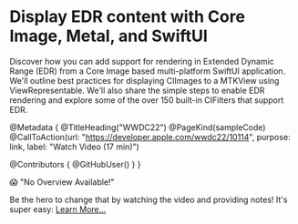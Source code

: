 # Display EDR content with Core Image, Metal, and SwiftUI

Discover how you can add support for rendering in Extended Dynamic Range (EDR) from a Core Image based multi-platform SwiftUI application. We'll outline best practices for displaying CIImages to a MTKView using ViewRepresentable. We'll also share the simple steps to enable EDR rendering and explore some of the over 150 built-in CIFilters that support EDR.

@Metadata {
   @TitleHeading("WWDC22")
   @PageKind(sampleCode)
   @CallToAction(url: "https://developer.apple.com/wwdc22/10114", purpose: link, label: "Watch Video (17 min)")

   @Contributors {
      @GitHubUser(<replace this with your GitHub handle>)
   }
}

😱 "No Overview Available!"

Be the hero to change that by watching the video and providing notes! It's super easy:
 [Learn More…](https://wwdcnotes.com/documentation/wwdcnotes/contributing)
